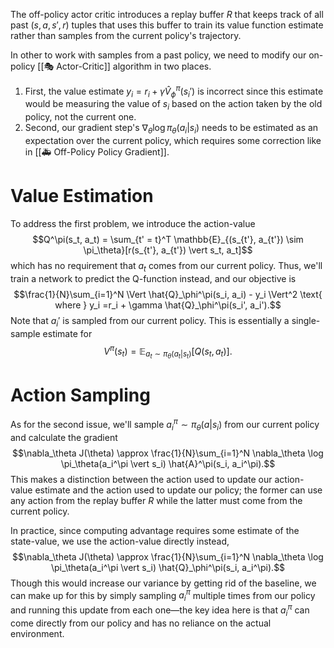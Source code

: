 The off-policy actor critic introduces a replay buffer $R$ that keeps track of all past $(s, a, s', r)$ tuples that uses this buffer to train its value function estimate rather than samples from the current policy's trajectory.

In other to work with samples from a past policy, we need to modify our on-policy [[🎭 Actor-Critic]] algorithm in two places.
1. First, the value estimate $y_i = r_i + \gamma \hat{V}_\phi^\pi(s_i')$ is incorrect since this estimate would be measuring the value of $s_i$ based on the action taken by the old policy, not the current one.
2. Second, our gradient step's $\nabla_\theta \log \pi_\theta(a_i \vert s_i)$ needs to be estimated as an expectation over the current policy, which requires some correction like in [[🚑 Off-Policy Policy Gradient]].

# Value Estimation
To address the first problem, we introduce the action-value $$Q^\pi(s_t, a_t) = \sum_{t' = t}^T \mathbb{E}_{(s_{t'}, a_{t'}) \sim \pi_\theta}[r(s_{t'}, a_{t'}) \vert s_t, a_t]$$ which has no requirement that $a_t$ comes from our current policy. Thus, we'll train a network to predict the Q-function instead, and our objective is $$\frac{1}{N}\sum_{i=1}^N \Vert \hat{Q}_\phi^\pi(s_i, a_i) - y_i \Vert^2 \text{ where } y_i =r_i + \gamma \hat{Q}_\phi^\pi(s_i', a_i').$$ Note that $a_i'$ is sampled from our current policy. This is essentially a single-sample estimate for $$V^\pi(s_t) = \mathbb{E}_{a_t \sim \pi_\theta(a_t \vert s_t)}[Q(s_t, a_t)].$$

# Action Sampling
As for the second issue, we'll sample $a_i^\pi \sim \pi_\theta(a \vert s_i)$ from our current policy and calculate the gradient $$\nabla_\theta J(\theta) \approx \frac{1}{N}\sum_{i=1}^N \nabla_\theta \log \pi_\theta(a_i^\pi \vert s_i) \hat{A}^\pi(s_i, a_i^\pi).$$ This makes a distinction between the action used to update our action-value estimate and the action used to update our policy; the former can use any action from the replay buffer $R$ while the latter must come from the current policy.

In practice, since computing advantage requires some estimate of the state-value, we use the action-value directly instead, $$\nabla_\theta J(\theta) \approx \frac{1}{N}\sum_{i=1}^N \nabla_\theta \log \pi_\theta(a_i^\pi \vert s_i) \hat{Q}_\phi^\pi(s_i, a_i^\pi).$$ Though this would increase our variance by getting rid of the baseline, we can make up for this by simply sampling $a_i^\pi$ multiple times from our policy and running this update from each one—the key idea here is that $a_i^\pi$ can come directly from our policy and has no reliance on the actual environment.